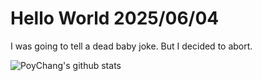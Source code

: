 # Hello World 2025/06/04

I was going to tell a dead baby joke. But I decided to abort.

![PoyChang's github stats](https://github-readme-stats.vercel.app/api?username=poychang&show_icons=true&theme=dracula)
